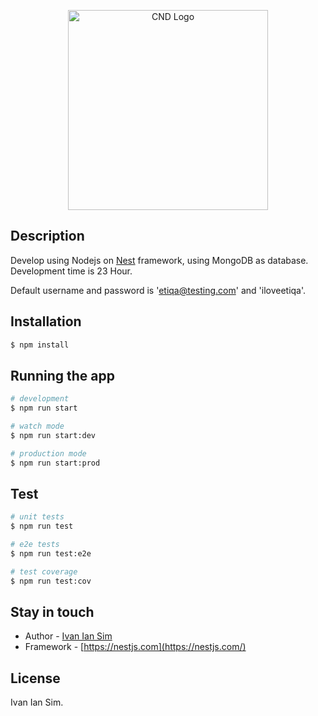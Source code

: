 <p align="center">
  <a href="http://etiqa.cnd.com.s3-website-ap-southeast-1.amazonaws.com/" target="blank"><img src="http://etiqa.cnd.com.s3-website-ap-southeast-1.amazonaws.com/assets/img/People-search-bro.png" width="320" alt="CND Logo" /></a>
</p>

## Description

Develop using Nodejs on [Nest](https://github.com/nestjs/nest) framework, using MongoDB as database.
Development time is 23 Hour.

Default username and password is 'etiqa@testing.com' and 'iloveetiqa'.

## Installation

```bash
$ npm install
```

## Running the app

```bash
# development
$ npm run start

# watch mode
$ npm run start:dev

# production mode
$ npm run start:prod
```

## Test

```bash
# unit tests
$ npm run test

# e2e tests
$ npm run test:e2e

# test coverage
$ npm run test:cov
```

## Stay in touch

- Author - [Ivan Ian Sim](https://www.linkedin.com/in/ivan-sim-1b3786121/)
- Framework - [https://nestjs.com](https://nestjs.com/)

## License

  Ivan Ian Sim.
